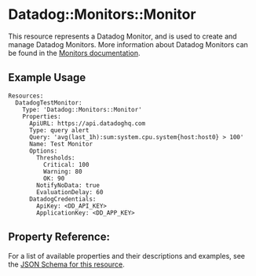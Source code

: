 # Datadog::Monitors::Monitor

This resource represents a Datadog Monitor, and is used to create and manage Datadog Monitors. More information about Datadog Monitors can be found in the [Monitors documentation](https://docs.datadoghq.com/monitors/monitor_types/).

## Example Usage

```
Resources:
  DatadogTestMonitor:
    Type: 'Datadog::Monitors::Monitor'
    Properties:
      ApiURL: https://api.datadoghq.com
      Type: query alert
      Query: 'avg(last_1h):sum:system.cpu.system{host:host0} > 100'
      Name: Test Monitor
      Options:
        Thresholds:
          Critical: 100
          Warning: 80
          OK: 90
        NotifyNoData: true
        EvaluationDelay: 60
      DatadogCredentials:
        ApiKey: <DD_API_KEY>
        ApplicationKey: <DD_APP_KEY>
```

## Property Reference:

For a list of available properties and their descriptions and examples, see the [JSON Schema for this resource](https://github.com/DataDog/datadog-cloudformation-resources/blob/master/datadog-monitors-monitor-handler/datadog-monitors-monitor.json).
